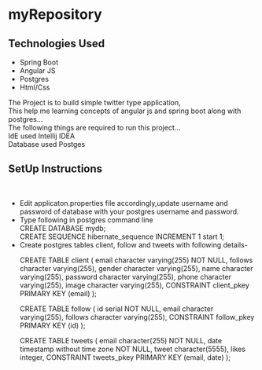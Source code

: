 # myRepository
<h2>Technologies Used</h2>
<ul><li>Spring Boot</li>
<li>Angular JS</li>
<li>Postgres</li>
<li>Html/Css</li></ul>
The Project is to build simple twitter type application,<br> This help me learning concepts of angular js and spring boot along with postgres...<br>
The following things are required to run this project...<br>
IdE used Intellij IDEA <br>
Database used Postges<br>
<h2>SetUp Instructions</h2><br> 
<ul>
<li>Edit applicaton.properties file accordingly,update username and password of database with your postgres username and password.</li>
<li>Type following in postgres command line <br>
CREATE DATABASE mydb;<br>
CREATE SEQUENCE hibernate_sequence INCREMENT 1 start 1;<br></li>
<li>
Create postgres tables client, follow and tweets with following details-  </li>
<p>
CREATE TABLE client ( email character varying(255) NOT NULL, follows character varying(255), gender character varying(255), name character varying(255), password character varying(255), phone character varying(255), image character varying(255), CONSTRAINT client_pkey PRIMARY KEY (email) ); </p>
<p>
CREATE TABLE follow ( id serial NOT NULL, email character varying(255), follows character varying(255), CONSTRAINT follow_pkey PRIMARY KEY (id) );</p><p>
CREATE TABLE tweets ( email character(255) NOT NULL, date timestamp without time zone NOT NULL, tweet character(5555), likes integer, CONSTRAINT tweets_pkey PRIMARY KEY (email, date) );</p>
